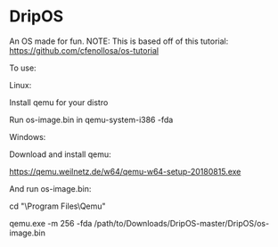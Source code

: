 # DripOS
An OS made for fun.
NOTE: This is based off of this tutorial: https://github.com/cfenollosa/os-tutorial


To use:

Linux:

Install qemu for your distro

Run os-image.bin in qemu-system-i386 -fda

Windows:

Download and install qemu:

https://qemu.weilnetz.de/w64/qemu-w64-setup-20180815.exe

And run os-image.bin:

cd "\Program Files\Qemu"

qemu.exe -m 256 -fda /path/to/Downloads/DripOS-master/DripOS/os-image.bin
